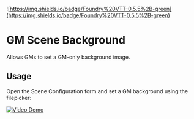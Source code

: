 ![https://img.shields.io/badge/Foundry%20VTT-0.5.5%2B-green](https://img.shields.io/badge/Foundry%20VTT-0.5.5%2B-green)

# GM Scene Background

Allows GMs to set a GM-only background image.

## Usage
Open the Scene Configuration form and set a GM background using the filepicker:

[![Video Demo](https://img.youtube.com/vi/VID/0.jpg)](https://www.youtube.com/watch?v=uxlI7zBYHCc)